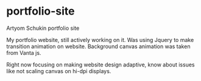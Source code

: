 # portfolio-site
Artyom Schukin portfolio site

My portfolio website, still actively working on it.
Was using Jquery to make transition animation on website.
Background canvas animation was taken from Vanta js. 


Right now focusing on making website design adaptive, know about issues like not scaling canvas on hi-dpi displays.
